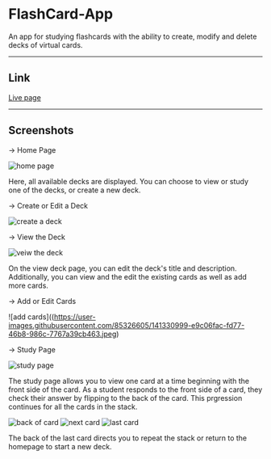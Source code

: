# FlashCard-App
An app for studying flashcards with the ability to create, modify and delete decks of virtual cards.

---
## Link
[Live page](https://flashcard-blond.vercel.app/)

---
## Screenshots
-> Home Page

![home page](https://user-images.githubusercontent.com/85326605/141330174-80f55b0f-8c7d-4d99-82fc-a86a33169cf7.jpeg)

Here, all available decks are displayed. You can choose to view or study one of the decks, or create a new deck.

-> Create or Edit a Deck

![create a deck](https://user-images.githubusercontent.com/85326605/141330475-023b11e5-ff46-4986-b6d9-fc55c2be9549.jpeg)

-> View the Deck

![veiw the deck](https://user-images.githubusercontent.com/85326605/141330635-5065de4d-87fa-47fa-9986-92954565f01e.jpeg)

On the view deck page, you can edit the deck's title and description. Additionally, you can view and the edit the existing cards as well as add more cards.

-> Add or Edit Cards

![add cards]((https://user-images.githubusercontent.com/85326605/141330999-e9c06fac-fd77-46b8-986c-7767a39cb463.jpeg)

-> Study Page

![study page](https://user-images.githubusercontent.com/85326605/141331141-5f30aba2-4de3-4521-a259-b7f85d5cbb3d.jpeg)

The study page allows you to view one card at a time beginning with the front side of the card. As a student responds to the front side of a card, they check their answer by flipping to the back of the card. This prgression continues for all the cards in the stack.

![back of card](https://user-images.githubusercontent.com/85326605/141331542-939cd578-d653-4ea8-985e-a2df84805f85.jpeg)
![next card](https://user-images.githubusercontent.com/85326605/141331665-1018019a-c918-4d67-94cf-1d01a5fc8c85.jpeg)
![last card](https://user-images.githubusercontent.com/85326605/141331736-be158899-6317-4211-aca8-8cb2b9b0d86d.jpeg)

The back of the last card directs you to repeat the stack or return to the homepage to start a new deck. 
